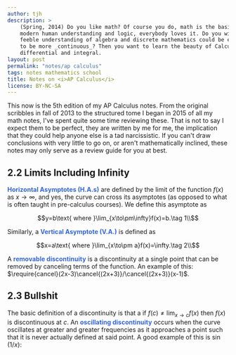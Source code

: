 ```yaml
---
author: tjh
description: >
    (Spring, 2014) Do you like math? Of course you do, math is the basis of
    modern human understanding and logic, everybody loves it. Do you wish your
    feeble understanding of algebra and discrete mathematics could be expanded
    to be more _continuous_? Then you want to learn the beauty of Calculus, both
    differential and integral.
layout: post
permalink: "notes/ap calculus"
tags: notes mathematics school
title: Notes on <i>AP Calculus</i>
license: BY-NC-SA
---
```


<style>
    strong {color:#36d;}
</style>
<script src="https://phene.co/graph/graph.js"></script>

This now is the 5th edition of my AP Calculus notes. From the original scribbles
in fall of 2013 to the structured tome I began in 2015 of all my math notes,
I've spent quite some time reviewing these. That is not to say I expect them to
be perfect, they are written by me for me, the implication that they could help
anyone else is a tad narcissistic. If you can't draw conclusions with very
little to go on, or aren't mathematically inclined, these notes may only serve
as a review guide for you at best.


## 2.2 Limits Including Infinity

**Horizontal Asymptotes (H.A.s)** are defined by the limit of the function
$f(x)$ as $x\to\infty$, and yes, the curve can cross its asymptotes (as opposed
to what is often taught in pre-calculus courses). We define this asymptote as

$$y=b\text{ where }\lim_{x\to\pm\infty}f(x)=b.\tag 1\\$$

Similarly, a **Vertical Asymptote (V.A.)** is defined as

$$x=a\text{ where }\lim_{x\to\pm a}f(x)=\infty.\tag 2\\$$

A **removable discontinuity** is a discontinuity at a single point that can be
removed by canceling terms of the function. An example of this:
$\require{cancel}(2x-3)\cancel{(2x+3)}/\cancel{(2x+3)}(x-1)$.


## 2.3 Bullshit

The basic definition of a discontinuity is that a if $f(c)\neq\lim_{x\to c}f(x)$
then $f(x)$ is discontinuous at $c$. An **oscillating discontinuity** occurs
when the curve oscillates at greater and greater frequencies as it approaches a
point such that it is never actually defined at said point. A good example of
this is $\sin(1/x)$:

<canvas id="graph-1" style="width:100%;height:300px;"></canvas>
<script>
    var graph1 = document.getElementById("graph-1"),
        rect = graph1.getBoundingClientRect();
    graph1.width = rect.width;
    graph1.height= rect.height;
    var ctx = graph1.getContext("2d");
    Graphene.graph.render(
        ctx,x=>Math.sin(1/x),
        {axisRangeX:[-Math.PI,Math.PI],tickCountX:64,extendRateX:4,labelRateX:8,
         axisRangeY:[-1.5,1.5],labelFont:"11pt 'Lora'",color:"#3366dd"}
    );
</script>
